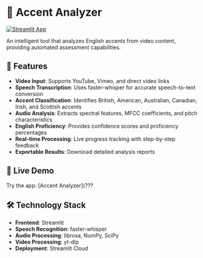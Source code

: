 
# 🎤 Accent Analyzer

[![Streamlit App](https://static.streamlit.io/badges/streamlit_badge_black_white.svg)](https://accentanalyzer-nbwygpiyzopo5mkp3geaxl.streamlit.app/)

An intelligent tool that analyzes English accents from video content, providing automated assessment capabilities.
## 🌟 Features

- **Video Input**: Supports YouTube, Vimeo, and direct video links
- **Speech Transcription**: Uses faster-whisper for accurate speech-to-text conversion
- **Accent Classification**: Identifies British, American, Australian, Canadian, Irish, and Scottish accents
- **Audio Analysis**: Extracts spectral features, MFCC coefficients, and pitch characteristics
- **English Proficiency**: Provides confidence scores and proficiency percentages
- **Real-time Processing**: Live progress tracking with step-by-step feedback
- **Exportable Results**: Download detailed analysis reports

## 🚀 Live Demo

Try the app: [Accent Analyzer](???

## 🛠️ Technology Stack

- **Frontend**: Streamlit
- **Speech Recognition**: faster-whisper
- **Audio Processing**: librosa, NumPy, SciPy
- **Video Processing**: yt-dlp
- **Deployment**: Streamlit Cloud


